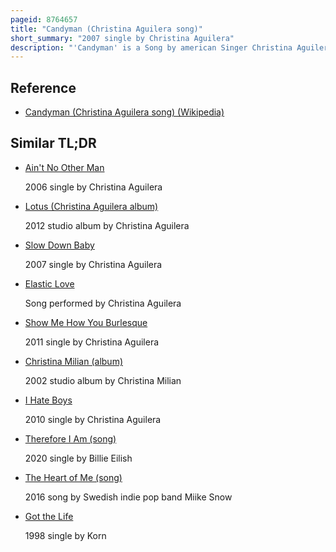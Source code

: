 ```yaml
---
pageid: 8764657
title: "Candyman (Christina Aguilera song)"
short_summary: "2007 single by Christina Aguilera"
description: "'Candyman' is a Song by american Singer Christina Aguilera from the second Disc of her fifth Studio Album, Back to Basics. Candyman was planned to be released as the second single from back to Basics however rca Records decided to release hurt instead. The Song was released as the third single from the Album on 19 november 2006. Candyman is described as a Pop and Jazz Song that imitates swing Music whose Lyrics are about Sex."
---
```


## Reference

- [Candyman (Christina Aguilera song) (Wikipedia)](https://en.wikipedia.org/?curid=8764657)

## Similar TL;DR

- [Ain't No Other Man](/tldr/en/aint-no-other-man)

  2006 single by Christina Aguilera

- [Lotus (Christina Aguilera album)](/tldr/en/lotus-christina-aguilera-album)

  2012 studio album by Christina Aguilera

- [Slow Down Baby](/tldr/en/slow-down-baby)

  2007 single by Christina Aguilera

- [Elastic Love](/tldr/en/elastic-love)

  Song performed by Christina Aguilera

- [Show Me How You Burlesque](/tldr/en/show-me-how-you-burlesque)

  2011 single by Christina Aguilera

- [Christina Milian (album)](/tldr/en/christina-milian-album)

  2002 studio album by Christina Milian

- [I Hate Boys](/tldr/en/i-hate-boys)

  2010 single by Christina Aguilera

- [Therefore I Am (song)](/tldr/en/therefore-i-am-song)

  2020 single by Billie Eilish

- [The Heart of Me (song)](/tldr/en/the-heart-of-me-song)

  2016 song by Swedish indie pop band Miike Snow

- [Got the Life](/tldr/en/got-the-life)

  1998 single by Korn

